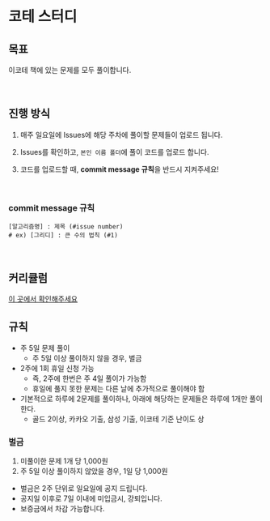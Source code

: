# 코테 스터디

## 목표
이코테 책에 있는 문제를 모두 풀이합니다.

<br>

## 진행 방식
1. 매주 일요일에 Issues에 해당 주차에 풀이할 문제들이 업로드 됩니다.
  
2. Issues를 확인하고, `본인 이름 폴더`에 풀이 코드를 업로드 합니다.

3. 코드를 업로드할 때, **commit message 규칙**을 반드시 지켜주세요!

<br>

### commit message 규칙
```git
[알고리즘명] : 제목 (#issue number)
# ex) [그리디] : 큰 수의 법칙 (#1)
```

<br>

## 커리큘럼
[이 곳에서 확인해주세요](https://fuschia-club-c72.notion.site/3c2fe5f8e17c423f967029cb7cdc2784?v=df614129b7bc40869c0c10770bb707f9&pvs=4)

## 규칙
- 주 5일 문제 풀이
  - 주 5일 이상 풀이하지 않을 경우, 벌금
- 2주에 1회 휴일 신청 가능
  - 즉, 2주에 한번은 주 4일 풀이가 가능함
  - 휴일에 풀지 못한 문제는 다른 날에 추가적으로 풀이해야 함
- 기본적으로 하루에 2문제를 풀이하나, 아래에 해당하는 문제들은 하루에 1개만 풀이한다.
  - 골드 2이상, 카카오 기출, 삼성 기출, 이코테 기준 난이도 상
 
### 벌금
1. 미풀이한 문제 1개 당 1,000원
2. 주 5일 이상 풀이하지 않았을 경우, 1일 당 1,000원
- 벌금은 2주 단위로 일요일에 공지 드립니다.
- 공지일 이후로 7일 이내에 미입금시, 강퇴입니다.
- 보증금에서 차감 가능합니다.

